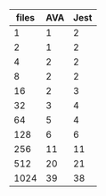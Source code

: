 | files | AVA | Jest |
| ----- | --- | ---- |
| 1     | 1   | 2    |
| 2     | 1   | 2    |
| 4     | 2   | 2    |
| 8     | 2   | 2    |
| 16    | 2   | 3    |
| 32    | 3   | 4    |
| 64    | 5   | 4    |
| 128   | 6   | 6    |
| 256   | 11  | 11   |
| 512   | 20  | 21   |
| 1024  | 39  | 38   |
